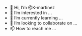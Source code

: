 - 👋 Hi, I’m @K-martinez
- 👀 I’m interested in ...
- 🌱 I’m currently learning ...
- 💞️ I’m looking to collaborate on ...
- 📫 How to reach me ...

<!---
K-martinez/K-martinez is a ✨ special ✨ repository because its `README.md` (this file) appears on your GitHub profile.
You can click the Preview link to take a look at your changes.
--->
